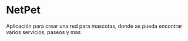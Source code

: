 # NetPet
Aplicación para crear una red para mascotas, donde se pueda encontrar varios servicios, paseos y mas
